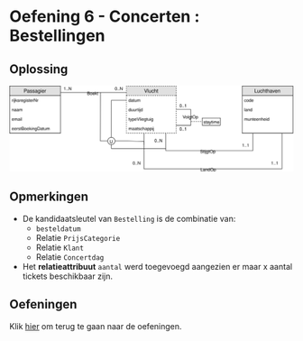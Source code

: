 # Oefening 6 - Concerten : Bestellingen
## Oplossing
<img src="./exercise-8.svg">

## Opmerkingen
- De kandidaatsleutel van `Bestelling` is de combinatie van:
    - `besteldatum`
    - Relatie `PrijsCategorie`
    - Relatie `Klant`
    - Relatie `Concertdag`
- Het **relatieattribuut** `aantal` werd toegevoegd aangezien er maar x aantal tickets beschikbaar zijn.
## Oefeningen
Klik [hier](../exercises.md) om terug te gaan naar de oefeningen.